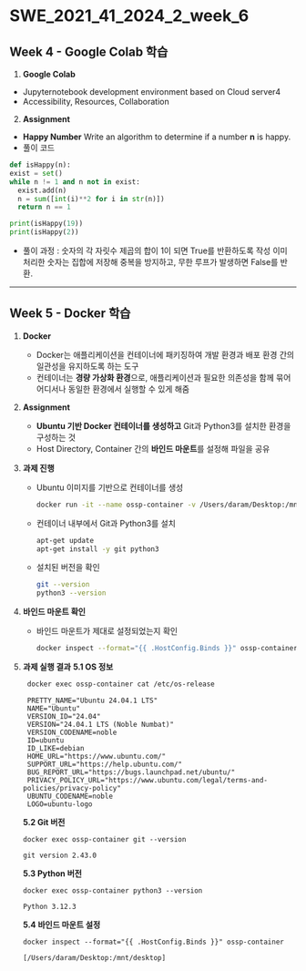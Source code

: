 # SWE_2021_41_2024_2_week_6

## Week 4 - Google Colab 학습

1. **Google Colab**
  - Jupyternotebook development environment based on Cloud server4
  - Accessibility, Resources, Collaboration
  
2. **Assignment**
  - **Happy Number**
  Write an algorithm to determine if a number **n** is happy.
  - 풀이 코드 
  ```python
  def isHappy(n):
  exist = set()
  while n != 1 and n not in exist:
    exist.add(n)
    n = sum([int(i)**2 for i in str(n)])
    return n == 1

  print(isHappy(19))
  print(isHappy(2))
  ```
  - 풀이 과정 :
  숫자의 각 자릿수 제곱의 합이 1이 되면 True를 반환하도록 작성
  이미 처리한 숫자는 집합에 저장해 중복을 방지하고, 무한 루프가 발생하면 False를 반환.
---

## Week 5 - Docker 학습

1. **Docker**
   - Docker는 애플리케이션을 컨테이너에 패키징하여 개발 환경과 배포 환경 간의 일관성을 유지하도록 하는 도구
   - 컨테이너는 **경량 가상화 환경**으로, 애플리케이션과 필요한 의존성을 함께 묶어 어디서나 동일한 환경에서 실행할 수 있게 해줌

2. **Assignment**
   - **Ubuntu 기반 Docker 컨테이너를 생성하고** Git과 Python3를 설치한 환경을 구성하는 것
   - Host Directory, Container 간의 **바인드 마운트**를 설정해 파일을 공유

3. **과제 진행**
   - Ubuntu 이미지를 기반으로 컨테이너를 생성
     ```bash
     docker run -it --name ossp-container -v /Users/daram/Desktop:/mnt/desktop ubuntu
     ```
   - 컨테이너 내부에서 Git과 Python3를 설치
     ```bash
     apt-get update
     apt-get install -y git python3
     ```
   - 설치된 버전을 확인
     ```bash
     git --version
     python3 --version
     ```

4. **바인드 마운트 확인**
   - 바인드 마운트가 제대로 설정되었는지 확인
     ```bash
     docker inspect --format="{{ .HostConfig.Binds }}" ossp-container
     ```
5. **과제 실행 결과**
   **5.1 OS 정보**
   ```bash
    docker exec ossp-container cat /etc/os-release
   ```
   ```
    PRETTY_NAME="Ubuntu 24.04.1 LTS"
    NAME="Ubuntu"
    VERSION_ID="24.04"
    VERSION="24.04.1 LTS (Noble Numbat)"
    VERSION_CODENAME=noble
    ID=ubuntu
    ID_LIKE=debian
    HOME_URL="https://www.ubuntu.com/"
    SUPPORT_URL="https://help.ubuntu.com/"
    BUG_REPORT_URL="https://bugs.launchpad.net/ubuntu/"
    PRIVACY_POLICY_URL="https://www.ubuntu.com/legal/terms-and-policies/privacy-policy"
    UBUNTU_CODENAME=noble
    LOGO=ubuntu-logo
   ```
    **5.2 Git 버전**
    ```
    docker exec ossp-container git --version
    ```
    ```
    git version 2.43.0
    ```
    **5.3 Python 버전**
    ```
    docker exec ossp-container python3 --version
    ```
    ```
    Python 3.12.3
    ```
    **5.4 바인드 마운트 설정**
    ```
    docker inspect --format="{{ .HostConfig.Binds }}" ossp-container
    ```
    ```
    [/Users/daram/Desktop:/mnt/desktop]
    ```
